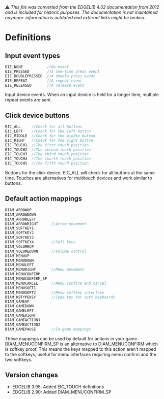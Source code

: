 :warning: _This file was converted from the EDGELIB 4.02 documentation from 2012 and is included for historic purposes. The documentation is not maintained anymore: information is outdated and external links might be broken._

# Definitions

## Input event types
```c++
EIE_NONE           //No event 
EIE_PRESSED        //A one-time press event 
EIE_DOUBLEPRESSED  //A double press event 
EIE_REPEAT         //A repeat event 
EIE_RELEASED       //A release event  
```

Input device events. When an input device is held for a longer time, multiple repeat events are sent.

## Click device buttons
```c++
EIC_ALL     //Check for all buttons 
EIC_LEFT    //Check for the left button 
EIC_MIDDLE  //Check for the middle button 
EIC_RIGHT   //Check for the right button 
EIC_TOUCH1  //The first touch position 
EIC_TOUCH2  //The second touch position 
EIC_TOUCH3  //The third touch position 
EIC_TOUCH4  //The fourth touch position 
EIC_TOUCH5  //The fifth touch position  
```

Buttons for the click device. EIC_ALL will check for all buttons at the same time. Touches are alternatives for multitouch devices and work similar to buttons.

## Default action mappings
```c++
DIAM_ARROWUP 
DIAM_ARROWDOWN 
DIAM_ARROWLEFT 
DIAM_ARROWRIGHT      //Arrow movement 
DIAM_SOFTKEY1 
DIAM_SOFTKEY2 
DIAM_SOFTKEY3 
DIAM_SOFTKEY4        //Soft keys 
DIAM_VOLUMEUP 
DIAM_VOLUMEDOWN      //Volume control 
DIAM_MENUUP 
DIAM_MENUDOWN 
DIAM_MENULEFT 
DIAM_MENURIGHT       //Menu movement 
DIAM_MENUCONFIRM 
DIAM_MENUCONFIRM_SP 
DIAM_MENUCANCEL      //Menu confirm and cancel 
DIAM_MENUSOFT1 
DIAM_MENUSOFT2       //Menu softkey interface 
DIAM_KBTYPEKEY       //Type key for soft keyboards 
DIAM_GAMEUP 
DIAM_GAMEDOWN 
DIAM_GAMELEFT 
DIAM_GAMERIGHT 
DIAM_GAMEACTION1 
DIAM_GAMEACTION2 
DIAM_GAMEPAUSE       //In-game mappings  
```

These mappings can be used by default for actions in your game. DIAM_MENUCONFIRM_SP is an alternative to DIAM_MENUCONFIRM which is softkey proof. This means the keys mapped to this action aren't mapped to the softkeys, useful for menu interfaces requiring menu confirm and the two softkeys.

## Version changes
- EDGELIB 3.95: Added EIC_TOUCH definitions 
- EDGELIB 2.90: Added DIAM_MENUCONFIRM_SP

